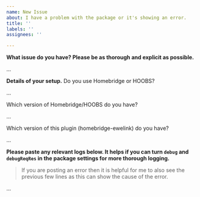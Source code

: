 ```yaml
---
name: New Issue
about: I have a problem with the package or it's showing an error.
title: ''
labels: ''
assignees: ''

---
```


**What issue do you have? Please be as thorough and explicit as possible.**

...

**Details of your setup.**
Do you use Homebridge or HOOBS?

...

Which version of Homebridge/HOOBS do you have?

...

Which version of this plugin (homebridge-ewelink) do you have?

...

**Please paste any relevant logs below. It helps if you can turn `debug` and `debugReqRes` in the package settings for more thorough logging.**
> If you are posting an error then it is helpful for me to also see the previous few lines as this can show the cause of the error.

...
